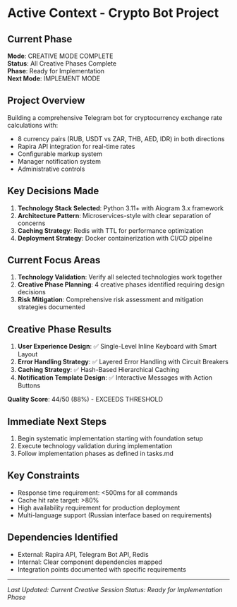 # Active Context - Crypto Bot Project

## Current Phase
**Mode**: CREATIVE MODE COMPLETE  
**Status**: All Creative Phases Complete  
**Phase**: Ready for Implementation  
**Next Mode**: IMPLEMENT MODE  

## Project Overview
Building a comprehensive Telegram bot for cryptocurrency exchange rate calculations with:
- 8 currency pairs (RUB, USDT vs ZAR, THB, AED, IDR) in both directions
- Rapira API integration for real-time rates
- Configurable markup system
- Manager notification system
- Administrative controls

## Key Decisions Made
1. **Technology Stack Selected**: Python 3.11+ with Aiogram 3.x framework
2. **Architecture Pattern**: Microservices-style with clear separation of concerns
3. **Caching Strategy**: Redis with TTL for performance optimization
4. **Deployment Strategy**: Docker containerization with CI/CD pipeline

## Current Focus Areas
1. **Technology Validation**: Verify all selected technologies work together
2. **Creative Phase Planning**: 4 creative phases identified requiring design decisions
3. **Risk Mitigation**: Comprehensive risk assessment and mitigation strategies documented

## Creative Phase Results
1. **User Experience Design**: ✅ Single-Level Inline Keyboard with Smart Layout
2. **Error Handling Strategy**: ✅ Layered Error Handling with Circuit Breakers  
3. **Caching Strategy**: ✅ Hash-Based Hierarchical Caching
4. **Notification Template Design**: ✅ Interactive Messages with Action Buttons

**Quality Score**: 44/50 (88%) - EXCEEDS THRESHOLD

## Immediate Next Steps
1. Begin systematic implementation starting with foundation setup
2. Execute technology validation during implementation
3. Follow implementation phases as defined in tasks.md

## Key Constraints
- Response time requirement: <500ms for all commands
- Cache hit rate target: >80%
- High availability requirement for production deployment
- Multi-language support (Russian interface based on requirements)

## Dependencies Identified
- External: Rapira API, Telegram Bot API, Redis
- Internal: Clear component dependencies mapped
- Integration points documented with specific requirements

---
*Last Updated: Current Creative Session*
*Status: Ready for Implementation Phase*